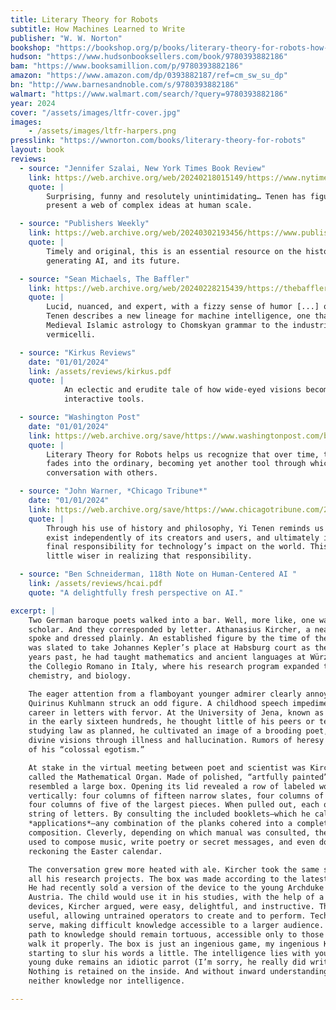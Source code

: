 ```yaml
---
title: Literary Theory for Robots
subtitle: How Machines Learned to Write
publisher: "W. W. Norton"
bookshop: "https://bookshop.org/p/books/literary-theory-for-robots-how-computers-learned-to-write-dennis-yi-tenen/20059969?ean=9780393882186"
hudson: "https://www.hudsonbooksellers.com/book/9780393882186"
bam: "https://www.booksamillion.com/p/9780393882186"
amazon: "https://www.amazon.com/dp/0393882187/ref=cm_sw_su_dp"
bn: "http://www.barnesandnoble.com/s/9780393882186"
walmart: "https://www.walmart.com/search/?query=9780393882186"
year: 2024
cover: "/assets/images/ltfr-cover.jpg"
images:
    - /assets/images/ltfr-harpers.png
presslink: "https://wwnorton.com/books/literary-theory-for-robots"
layout: book
reviews:
  - source: "Jennifer Szalai, New York Times Book Review"
    link: https://web.archive.org/web/20240218015149/https://www.nytimes.com/2024/02/07/books/review/literary-theory-for-robots-dennis-yi-tenen.html
    quote: |
        Surprising, funny and resolutely unintimidating… Tenen has figured out how to
        present a web of complex ideas at human scale.

  - source: "Publishers Weekly"
    link: https://web.archive.org/web/20240302193456/https://www.publishersweekly.com/978-0-393-88218-6
    quote: |
        Timely and original, this is an essential resource on the history of text
        generating AI, and its future.

  - source: "Sean Michaels, The Baffler"
    link: https://web.archive.org/web/20240228215439/https://thebaffler.com/latest/critique-of-artificial-reason-michaels
    quote: |
        Lucid, nuanced, and expert, with a fizzy sense of humor [...] over these swift 141 pages,
        Tenen describes a new lineage for machine intelligence, one that absorbs everything from
        Medieval Islamic astrology to Chomskyan grammar to the industrial manufacture of
        vermicelli.

  - source: "Kirkus Reviews"
    date: "01/01/2024"
    link: /assets/reviews/kirkus.pdf
    quote: |
            An eclectic and erudite tale of how wide-eyed visions become smart,
            interactive tools.

  - source: "Washington Post"
    date: "01/01/2024"
    link: https://web.archive.org/save/https://www.washingtonpost.com/books/2024/02/08/literary-theory-robots-tenen-review/
    quote: |
        Literary Theory for Robots helps us recognize that over time, the seemingly extraordinary
        fades into the ordinary, becoming yet another tool through which we think and write in
        conversation with others.

  - source: "John Warner, *Chicago Tribune*"
    date: "01/01/2024"
    link: https://web.archive.org/save/https://www.chicagotribune.com/2024/03/16/biblioracle-literary-theory-for-robots-dennis-yi-tenen/
    quote: |
        Through his use of history and philosophy, Yi Tenen reminds us that technology cannot
        exist independently of its creators and users, and ultimately it is we humans who hold the
        final responsibility for technology’s impact on the world. This is a book that makes you a
        little wiser in realizing that responsibility.

  - source: "Ben Schneiderman, 118th Note on Human-Centered AI "
    link: /assets/reviews/hcai.pdf
    quote: "A delightfully fresh perspective on AI."

excerpt: |
    Two German baroque poets walked into a bar. Well, more like, one was a poet and the other a
    scholar. And they corresponded by letter. Athanasius Kircher, a neat man in his forties,
    spoke and dressed plainly. An established figure by the time of their virtual meeting, he
    was slated to take Johannes Kepler’s place at Habsburg court as the royal mathematician. In
    years past, he had taught mathematics and ancient languages at Würzburg. Fate found him at
    the Collegio Romano in Italy, where his research program expanded to cover geology,
    chemistry, and biology.

    The eager attention from a flamboyant younger admirer clearly annoyed him. The gaunt
    Quirinus Kuhlmann struck an odd figure. A childhood speech impediment left him to pursue a
    career in letters with fervor. At the University of Jena, known as a bit of a party school
    in the early sixteen hundreds, he thought little of his peers or teachers. Instead of
    studying law as planned, he cultivated an image of a brooding poet, claiming to receive
    divine visions through illness and hallucination. Rumors of heresy circulated, as well as
    of his “colossal egotism.”

    At stake in the virtual meeting between poet and scientist was Kircher’s recent invention
    called the Mathematical Organ. Made of polished, “artfully painted” wood, the Organ
    resembled a large box. Opening its lid revealed a row of labeled wooden slates, filed
    vertically: four columns of fifteen narrow slates, four columns of seven wider ones, and
    four columns of five of the largest pieces. When pulled out, each of the slates contained a
    string of letters. By consulting the included booklets—which he called, wait for it,
    *applications*—any combination of the planks cohered into a complete, harmonious
    composition. Cleverly, depending on which manual was consulted, the same organ could be
    used to compose music, write poetry or secret messages, and even do advanced math, such as
    reckoning the Easter calendar.

    The conversation grew more heated with ale. Kircher took the same systematic approach to
    all his research projects. The box was made according to the latest scientific principles.
    He had recently sold a version of the device to the young Archduke Charles Joseph of
    Austria. The child would use it in his studies, with the help of a trusted tutor. Such
    devices, Kircher argued, were easy, delightful, and instructive. They were, above all,
    useful, allowing untrained operators to create and to perform. Technology was there to
    serve, making difficult knowledge accessible to a larger audience. Kuhlmann objected. The
    path to knowledge should remain tortuous, accessible only to those (like him!) willing to
    walk it properly. The box is just an ingenious game, my ingenious Kircher! Kuhlmann was
    starting to slur his words a little. The intelligence lies with you. Without the box, the
    young duke remains an idiotic parrot (I’m sorry, he really did write that, only in Latin).
    Nothing is retained on the inside. And without inward understanding, the child captures
    neither knowledge nor intelligence.

---
```


